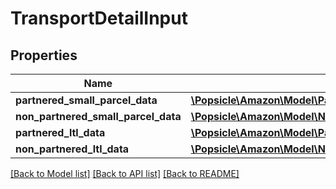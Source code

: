 # TransportDetailInput

## Properties
Name | Type | Description | Notes
------------ | ------------- | ------------- | -------------
**partnered_small_parcel_data** | [**\Popsicle\Amazon\Model\PartneredSmallParcelDataInput**](PartneredSmallParcelDataInput.md) |  | [optional] 
**non_partnered_small_parcel_data** | [**\Popsicle\Amazon\Model\NonPartneredSmallParcelDataInput**](NonPartneredSmallParcelDataInput.md) |  | [optional] 
**partnered_ltl_data** | [**\Popsicle\Amazon\Model\PartneredLtlDataInput**](PartneredLtlDataInput.md) |  | [optional] 
**non_partnered_ltl_data** | [**\Popsicle\Amazon\Model\NonPartneredLtlDataInput**](NonPartneredLtlDataInput.md) |  | [optional] 

[[Back to Model list]](../../README.md#documentation-for-models) [[Back to API list]](../../README.md#documentation-for-api-endpoints) [[Back to README]](../../README.md)

